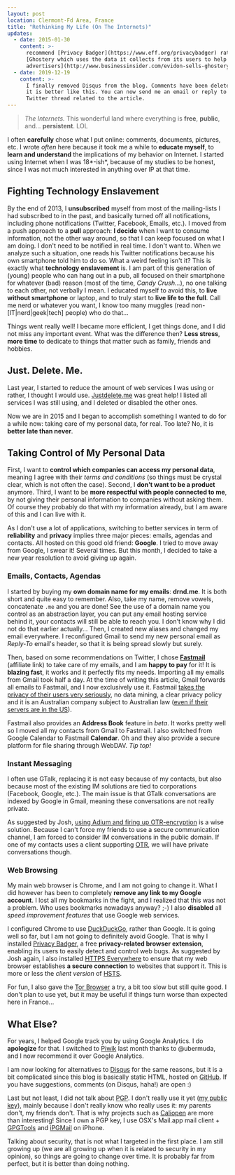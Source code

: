 ```yaml
---
layout: post
location: Clermont-Fd Area, France
title: "Rethinking My Life (On The Internets)"
updates:
  - date: 2015-01-30
    content: >-
      recommend [Privacy Badger](https://www.eff.org/privacybadger) rather than
      [Ghostery which uses the data it collects from its users to help
      advertisers](http://www.businessinsider.com/evidon-sells-ghostery-data-to-advertisers-2013-6).
  - date: 2019-12-19
    content: >-
      I finally removed Disqus from the blog. Comments have been deleted but
      it is better like this. You can now send me an email or reply to the
      Twitter thread related to the article.
---
```


> _The Internets._ This wonderful land where everything is **free**, **public**,
> and... **persistent**. LOL

I often **carefully** chose what I put online: comments, documents, pictures,
etc. I wrote _often_ here because it took me a while to **educate myself**, to
**learn and understand** the implications of my behavior on Internet. I started
using Internet when I was 18*-ish*, because of my studies to be honest, since I
was not much interested in anything over IP at that time.

## Fighting Technology Enslavement

By the end of 2013, I **unsubscribed** myself from most of the mailing-lists I
had subscribed to in the past, and basically turned off all notifications,
including phone notifications (Twitter, Facebook, Emails, etc.). I moved from a
push approach to a **pull** approach: **I decide** when I want to consume
information, not the other way around, so that I can keep focused on what I am
doing. I don't need to be notified in real time. I don't want to. When we
analyze such a situation, one reads his Twitter notifications because his own
smartphone told him to do so. What a weird feeling isn't it? This is exactly
what **technology enslavement** is. I am part of this generation of (young)
people who can hang out in a pub, all focused on their smartphone for whatever
(bad) reason (most of the time, _Candy Crush..._), no one talking to each other,
not verbally I mean. I educated myself to avoid this, to **live without
smartphone** or laptop, and to truly start to **live life to the full**. Call me
nerd or whatever you want, I know too many muggles (read non-[IT|nerd|geek|tech]
people) who do that...

Things went really well! I became more efficient, I get things done, and I did
not miss any important event. What was the difference then? **Less stress**,
**more time** to dedicate to things that matter such as family, friends and
hobbies.

## Just. Delete. Me.

Last year, I started to reduce the amount of web services I was using or rather,
I thought I would use. [Justdelete.me](http://justdelete.me/) was great help! I
listed all services I was still using, and I deleted or disabled the other ones.

Now we are in 2015 and I began to accomplish something I wanted to do for a
while now: taking care of my personal data, for real. Too late? No, it is
**better late than never**.

## Taking Control of My Personal Data

First, I want to **control which companies can access my personal data**,
meaning I agree with their _terms and conditions_ (so things must be crystal
clear, which is not often the case). Second, I **don't want to be a product**
anymore. Third, I want to be **more respectful with people connected to me**, by
not giving their personal information to companies without asking them. Of
course they probably do that with my information already, but I am aware of this
and I can live with it.

As I don't use a lot of applications, switching to better services in term of
**reliability** and **privacy** implies three major pieces: emails, agendas and
contacts. All hosted on this good old friend: **Google**. I tried to move away
from Google, I swear it! Several times. But this month, I decided to take a new
year resolution to avoid giving up again.

### Emails, Contacts, Agendas

I started by buying my **own domain name for my emails**: **drnd.me**. It is
both short and quite easy to remember. Also, take my name, remove vowels,
concatenate `.me` and you are done! See the use of a domain name you control as
an abstraction layer, you can put any email hosting service behind it, your
contacts will still be able to reach you. I don't know why I did not do that
earlier actually... Then, I created new aliases and changed my email everywhere.
I reconfigured Gmail to send my new personal email as _Reply-To_ email's header,
so that it is being spread slowly but surely.

Then, based on some recommendations on Twitter, I chose
**[Fastmail](http://www.fastmail.com/?STKI=13808765)** (affiliate link) to take
care of my emails, and I am **happy to pay** for it! It is **blazing fast**, it
works and it perfectly fits my needs. Importing all my emails from Gmail took
half a day. At the time of writing this article, Gmail forwards all emails to
Fastmail, and I now exclusively use it. Fastmail [takes the privacy of their
users very seriously](https://www.fastmail.com/about/privacy.html), no data
mining, a clear privacy policy and it is an Australian company subject to
Australian law ([even if their servers are in the
US](http://blog.fastmail.com/2013/10/07/fastmails-servers-are-in-the-us-what-this-means-for-you/)).

Fastmail also provides an **Address Book** feature in _beta_. It works pretty
well so I moved all my contacts from Gmail to Fastmail. I also switched from
Google Calendar to Fastmail **Calendar**. Oh and they also provide a secure
platform for file sharing through WebDAV. _Tip top!_

### Instant Messaging

I often use GTalk, replacing it is not easy because of my contacts, but also
because most of the existing IM solutions are tied to corporations (Facebook,
Google, etc.). The main issue is that GTalk conversations are indexed by Google
in Gmail, meaning these conversations are not really private.

As suggested by Josh, [using Adium and firing up
OTR-encryption](https://joshlockhart.com/archive/goodbye-google) is a wise
solution. Because I can't force my friends to use a secure communication
channel, I am forced to consider IM conversations in the public domain. If one
of my contacts uses a client supporting
[OTR](https://en.wikipedia.org/wiki/Off-the-Record_Messaging), we will have
private conversations though.

### Web Browsing

My main web browser is Chrome, and I am not going to change it. What I did
however has been to completely **remove any link to my Google account**. I lost
all my bookmarks in the fight, and I realized that this was not a problem. Who
uses bookmarks nowadays anyway? ;-) I also **disabled** all _speed improvement
features_ that use Google web services.

I configured Chrome to use [DuckDuckGo](https://duckduckgo.com/), rather than
Google. It is going well so far, but I am not going to definitely avoid Google.
That is why I installed [Privacy Badger](https://www.eff.org/privacybadger), a
free **privacy-related browser extension**, enabling its users to easily detect
and control web bugs. As suggested by Josh again, I also installed [HTTPS
Everywhere](https://www.eff.org/https-everywhere) to ensure that my web browser
establishes **a secure connection** to websites that support it. This is more or
less the _client version_ of
[HSTS](https://en.wikipedia.org/wiki/HTTP_Strict_Transport_Security).

For fun, I also gave the [Tor
Browser](https://www.torproject.org/projects/torbrowser.html.en) a try, a bit
too slow but still quite good. I don't plan to use yet, but it may be useful if
things turn worse than expected here in France...

## What Else?

For years, I helped Google track you by using Google Analytics. I do
**apologize** for that. I switched to [Piwik](http://piwik.org/) last month
thanks to @ubermuda, and I now recommend it over Google Analytics.

I am now looking for alternatives to [Disqus](https://disqus.com/) for the same
reasons, but it is a bit complicated since this blog is basically static HTML,
hosted on [GitHub](https://github.com/willdurand/willdurand.github.com). If
you have suggestions, comments (on Disqus, haha!) are open :)

Last but not least, I did not talk about
[PGP](https://en.wikipedia.org/wiki/Pretty_Good_Privacy). I don't really use it
yet ([my public
key](https://pgp.mit.edu/pks/lookup?op=get&search=0xA509BCF1C1274F3B)), mainly
because I don't really know who really uses it: my parents don't, my friends
don't. That is why projects such as [Caliopen](https://www.caliopen.org/) are
more than interesting!
Since I own a PGP key, I use OSX's Mail.app mail client +
[GPGTools](https://gpgtools.org/) and [iPGMail](https://ipgmail.com/) on iPhone.

Talking about security, that is not what I targeted in the first place. I am
still growing up (we are all growing up when it is related to security in my
opinion), so things are going to change over time. It is probably far from
perfect, but it is better than doing nothing.

